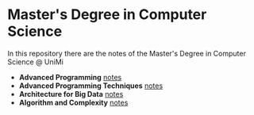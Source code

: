 # Master's Degree in Computer Science 

In this repository there are the notes of the Master's Degree in Computer Science @ UniMi

- **Advanced Programming** [notes](https://github.com/FedericoBruzzone/master-courses/blob/master/advanced-programming/theory/advanced-programming.pdf)
- **Advanced Programming Techniques** [notes](https://github.com/FedericoBruzzone/master-courses/blob/master/advanced-programming-techniques/theory/advanced-programming-techniques.pdf)
- **Architecture for Big Data** [notes](https://github.com/FedericoBruzzone/master-courses/blob/master/architecture-for-big-data/theory/architectures-for-big-data.pdf)
- **Algorithm and Complexity** [notes](https://github.com/FedericoBruzzone/master-courses/blob/master/algorithms-and-complexity/theory/algorithms-and-complexity.pdf)

